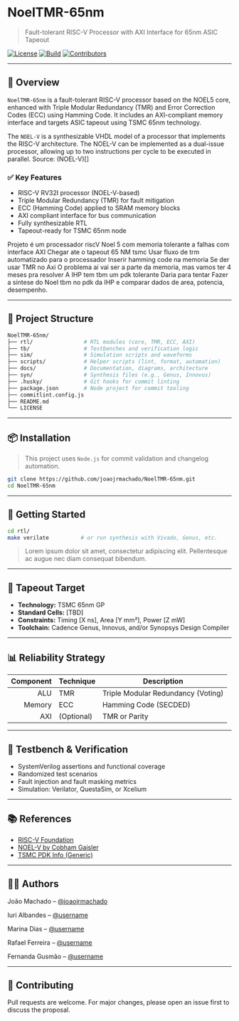 # NoelTMR-65nm

> Fault-tolerant RISC-V Processor with AXI Interface for 65nm ASIC Tapeout

[![License](https://img.shields.io/github/license/joaojrmachado/NoelTMR-65nm)](LICENSE)
[![Build](https://img.shields.io/badge/build-passing-brightgreen.svg)]()
[![Contributors](https://img.shields.io/github/contributors/joaojrmachado/NoelTMR-65nm.svg)]()

---

## 📜 Overview

`NoelTMR-65nm` is a fault-tolerant RISC-V processor based on the NOEL5 core, enhanced with Triple Modular Redundancy (TMR) and Error Correction Codes (ECC) using Hamming Code. It includes an AXI-compliant memory interface and targets ASIC tapeout using TSMC 65nm technology.

The `NOEL-V` is a synthesizable VHDL model of a processor that implements the RISC-V architecture. The NOEL-V can be implemented as a dual-issue processor, allowing up to two instructions per cycle to be executed in parallel. Source: (NOEL-V)[]

### ✅ Key Features

- RISC-V RV32I processor (NOEL-V-based)
- Triple Modular Redundancy (TMR) for fault mitigation
- ECC (Hamming Code) applied to SRAM memory blocks
- AXI compliant interface for bus communication
- Fully synthesizable RTL
- Tapeout-ready for TSMC 65nm node



Projeto é um processador riscV Noel 5  com memoria tolerante a falhas com interface AXI
Chegar ate o tapeout 65 NM tsmc
Usar fluxo de trm automatizado para o processador
Inserir hamming code na memoria
Se der usar TMR no Axi
O problema aí vai ser a parte da memoria, mas vamos ter 4 meses pra resolver
A IHP tem tbm um pdk tolerante
Daria para tentar Fazer a sintese do Noel tbm no pdk da IHP e comparar dados de area, potencia, desempenho.


---

## 🔧 Project Structure

```bash
NoelTMR-65nm/
├── rtl/                # RTL modules (core, TMR, ECC, AXI)
├── tb/                 # Testbenches and verification logic
├── sim/                # Simulation scripts and waveforms
├── scripts/            # Helper scripts (lint, format, automation)
├── docs/               # Documentation, diagrams, architecture
├── syn/                # Synthesis files (e.g., Genus, Innovus)
├── .husky/             # Git hooks for commit linting
├── package.json        # Node project for commit tooling
├── commitlint.config.js
├── README.md
└── LICENSE
````

---

## 📦 Installation

> This project uses `Node.js` for commit validation and changelog automation.

```bash
git clone https://github.com/joaojrmachado/NoelTMR-65nm.git
cd NoelTMR-65nm
```

---

## 🚀 Getting Started

```bash
cd rtl/
make verilate          # or run synthesis with Vivado, Genus, etc.
```

> Lorem ipsum dolor sit amet, consectetur adipiscing elit. Pellentesque ac augue nec diam consequat bibendum.

---

## 📐 Tapeout Target

* **Technology:** TSMC 65nm GP
* **Standard Cells:** \[TBD]
* **Constraints:** Timing \[X ns], Area \[Y mm²], Power \[Z mW]
* **Toolchain:** Cadence Genus, Innovus, and/or Synopsys Design Compiler

---

## 📊 Reliability Strategy

| Component | Technique  | Description                        |
| --------: | ---------- | ---------------------------------- |
|       ALU | TMR        | Triple Modular Redundancy (Voting) |
|    Memory | ECC        | Hamming Code (SECDED)              |
|       AXI | (Optional) | TMR or Parity                      |

---

## 🧪 Testbench & Verification

* SystemVerilog assertions and functional coverage
* Randomized test scenarios
* Fault injection and fault masking metrics
* Simulation: Verilator, QuestaSim, or Xcelium

---

<!-- ## 📄 License -->

<!-- This project is licensed under the MIT License - see the [LICENSE](LICENSE) file for details. -->

<!-- --- -->

## 📚 References

* [RISC-V Foundation](https://riscv.org/)
* [NOEL-V by Cobham Gaisler](https://www.gaisler.com/index.php/products/processors/noel-v)
* [TSMC PDK Info (Generic)](#)

---

## 👨‍💻 Authors

João Machado – [@joaojrmachado](https://github.com/joaojrmachado)

Iuri Albandes – [@username](https://github.com/username)

Marina Dias – [@username](https://github.com/username)

Rafael Ferreira – [@username](https://github.com/username)

Fernanda Gusmão – [@username](https://github.com/username)


---

## 🤝 Contributing

Pull requests are welcome. For major changes, please open an issue first to discuss the proposal.
